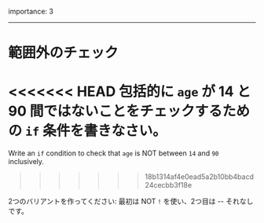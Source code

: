 importance: 3

---

# 範囲外のチェック

<<<<<<< HEAD
包括的に `age` が 14 と 90 間ではないことをチェックするための `if` 条件を書きなさい。
=======
Write an `if` condition to check that `age` is NOT between `14` and `90` inclusively.
>>>>>>> 18b1314af4e0ead5a2b10bb4bacd24cecbb3f18e

2つのバリアントを作ってください: 最初は NOT `!` を使い、2つ目は -- それなしです。
